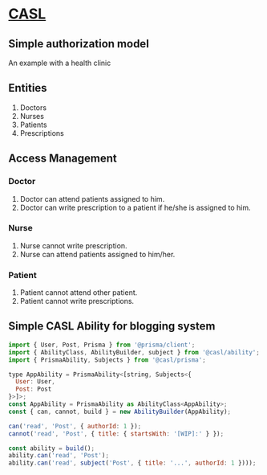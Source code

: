 # [CASL](https://casl.js.org/v5/en)

## Simple authorization model

An example with a health clinic

## Entities

1. Doctors
2. Nurses
3. Patients
4. Prescriptions

## Access Management

### Doctor

1. Doctor can attend patients assigned to him.
2. Doctor can write prescription to a patient if he/she is assigned to him.

### Nurse

1. Nurse cannot write prescription.
2. Nurse can attend patients assigned to him/her.

### Patient

1. Patient cannot attend other patient.
2. Patient cannot write prescriptions.

## Simple CASL Ability for blogging system

```js
import { User, Post, Prisma } from '@prisma/client';
import { AbilityClass, AbilityBuilder, subject } from '@casl/ability';
import { PrismaAbility, Subjects } from '@casl/prisma';

type AppAbility = PrismaAbility<[string, Subjects<{
  User: User,
  Post: Post
}>]>;
const AppAbility = PrismaAbility as AbilityClass<AppAbility>;
const { can, cannot, build } = new AbilityBuilder(AppAbility);

can('read', 'Post', { authorId: 1 });
cannot('read', 'Post', { title: { startsWith: '[WIP]:' } });

const ability = build();
ability.can('read', 'Post');
ability.can('read', subject('Post', { title: '...', authorId: 1 })));
```
